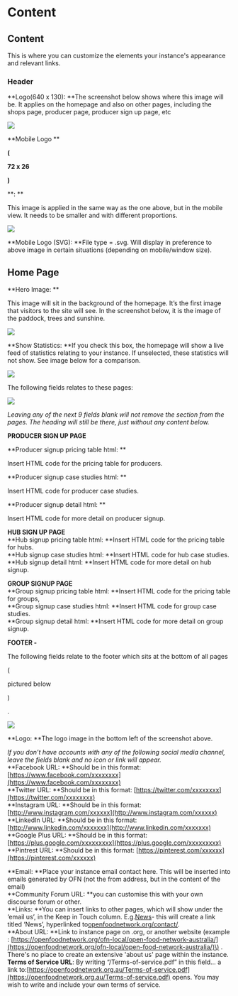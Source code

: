# Content

## Content

This is where you can customize the elements your instance's appearance and relevant links.

### Header

**Logo\(640 x 130\): **The screenshot below shows where this image will be. It applies on the homepage and also on other pages, including the shops page, producer page, producer sign up page, etc

![](https://community.openfoodnetwork.org/uploads/default/original/1X/9bb0beeb821747ca2649e0ff84666049c29f4cc1.png)

**Mobile Logo **

**\(**

**72 x 26**

**\)**

**: **

This image is applied in the same way as the one above, but in the mobile view. It needs to be smaller and with different proportions.

![](https://community.openfoodnetwork.org/uploads/default/original/1X/9f2418ef88f063878b54b000b18dedecb00fd4f9.png)

**Mobile Logo \(SVG\): **File type = .svg. Will display in preference to above image in certain situations \(depending on mobile/window size\).

## Home Page

**Hero Image: **

This image will sit in the background of the homepage. It’s the first image that visitors to the site will see. In the screenshot below, it is the image of the paddock, trees and sunshine.

![](https://community.openfoodnetwork.org/uploads/default/original/1X/e24ada031aa1844e5002492af4c6434537ca46df.png)

**Show Statistics: **If you check this box, the homepage will show a live feed of statistics relating to your instance. If unselected, these statistics will not show. See image below for a comparison.

![](https://community.openfoodnetwork.org/uploads/default/optimized/1X/f705f288aa0dccfce267feec7fa476838c9075e8_1_690x486.png)

The following fields relates to these pages:

![](https://community.openfoodnetwork.org/uploads/default/original/1X/fff5ad8c77c28b170017e290b1e3a838eefa8ed8.png)

_Leaving any of the next 9 fields blank will not remove the section from the pages. The heading will still be there, just without any content below._

**PRODUCER SIGN UP PAGE**

**Producer signup pricing table html: **

Insert HTML code for the pricing table for producers.

**Producer signup case studies html: **

Insert HTML code for producer case studies.

**Producer signup detail html: **

Insert HTML code for more detail on producer signup.

**HUB SIGN UP PAGE**  
**Hub signup pricing table html: **Insert HTML code for the pricing table for hubs.  
**Hub signup case studies html: **Insert HTML code for hub case studies.  
**Hub signup detail html: **Insert HTML code for more detail on hub signup.

**GROUP SIGNUP PAGE**  
**Group signup pricing table html: **Insert HTML code for the pricing table for groups,  
**Group signup case studies html: **Insert HTML code for group case studies.  
**Group signup detail html: **Insert HTML code for more detail on group signup.

**FOOTER -**

The following fields relate to the footer which sits at the bottom of all pages 

\(

pictured below

\)

.

![](https://community.openfoodnetwork.org/uploads/default/original/1X/0b021efe62019e4c1cd6330019b4d185c2d0cc08.png)

**Logo: **The logo image in the bottom left of the screenshot above.

_If you don’t have accounts with any of the following social media channel, leave the fields blank and no icon or link will appear._  
**Facebook URL: **Should be in this format: [https://www.facebook.com/xxxxxxxx](https://www.facebook.com/xxxxxxxx)  
**Twitter URL: **Should be in this format: [https://twitter.com/xxxxxxxx](https://twitter.com/xxxxxxxx)  
**Instagram URL: **Should be in this format: [http://www.instagram.com/xxxxxx](http://www.instagram.com/xxxxxx)  
**LinkedIn URL: **Should be in this format: [http://www.linkedin.com/xxxxxxx](http://www.linkedin.com/xxxxxxx)  
**Google Plus URL: **Should be in this format: [https://plus.google.com/xxxxxxxxx](https://plus.google.com/xxxxxxxxx)  
**Pintrest URL: **Should be in this format: [https://pinterest.com/xxxxxx](https://pinterest.com/xxxxxx)

**Email: **Place your instance email contact here. This will be inserted into emails generated by OFN \(not the from address, but in the content of the email\)  
**Community Forum URL: **you can customise this with your own discourse forum or other.  
**Links: **You can insert links to other pages, which will show under the ‘email us’, in the Keep in Touch column. E.g.[News](http://openfoodnetwork.org/contact/)- this will create a link titled ‘News’, hyperlinked to[openfoodnetwork.org/contact/](http://openfoodnetwork.org/contact/).  
**About URL: **Link to instance page on .org, or another website \(example : [https://openfoodnetwork.org/ofn-local/open-food-network-australia/](https://openfoodnetwork.org/ofn-local/open-food-network-australia/)\) . There's no place to create an extensive 'about us' page within the instance.  
**Terms of Service URL**: By writing “/Terms-of-service.pdf” in this field… a link to:[https://openfoodnetwork.org.au/Terms-of-service.pdf](https://openfoodnetwork.org.au/Terms-of-service.pdf) opens. You may wish to write and include your own terms of service.

